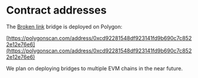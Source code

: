 # Contract addresses

The [Broken link](broken-reference "mention") bridge is deployed on Polygon:&#x20;

[https://polygonscan.com/address/0xcd92281548df923141fd9b690c7c8522e12e76e6](https://polygonscan.com/address/0xcd92281548df923141fd9b690c7c8522e12e76e6)

We plan on deploying bridges to multiple EVM chains in the near future.
